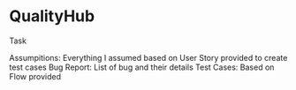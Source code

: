 # QualityHub
Task

Assumpitions: Everything I assumed based on User Story provided to create test cases
Bug Report: List of bug and their details
Test Cases: Based on Flow provided 